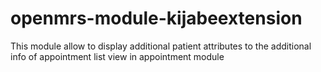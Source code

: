 # openmrs-module-kijabeextension
This module allow to display additional patient attributes to the additional info of appointment list view in appointment module
